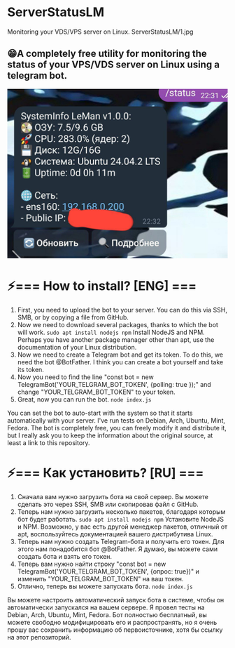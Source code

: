 # ServerStatusLM
Monitoring your VDS/VPS server on Linux.
ServerStatusLM/1.jpg

## 😁A completely free utility for monitoring the status of your VPS/VDS server on Linux using a telegram bot.
![Show](1.jpg)

# ⚡=== How to install? [ENG] ===
1. First, you need to upload the bot to your server. You can do this via SSH, SMB, or by copying a file from GitHub.
2. Now we need to download several packages, thanks to which the bot will work.
   ```sudo apt install nodejs npm```
   Install NodeJS and NPM. Perhaps you have another package manager other than apt, use the documentation of your Linux distribution.
3. Now we need to create a Telegram bot and get its token. To do this, we need the bot @BotFather. I think you can create a bot yourself and take its token.
4. Now you need to find the line "const bot = new TelegramBot('YOUR_TELGRAM_BOT_TOKEN', {polling: true });" and change "YOUR_TELGRAM_BOT_TOKEN" to your token.
5. Great, now you can run the bot.
   ```node index.js```

You can set the bot to auto-start with the system so that it starts automatically with your server. I've run tests on Debian, Arch, Ubuntu, Mint, Fedora.
The bot is completely free, you can freely modify it and distribute it, but I really ask you to keep the information about the original source, at least a link to this repository.

# ⚡=== Как установить? [RU] ===
1. Сначала вам нужно загрузить бота на свой сервер. Вы можете сделать это через SSH, SMB или скопировав файл с GitHub.
2. Теперь нам нужно загрузить несколько пакетов, благодаря которым бот будет работать.
   ```sudo apt install nodejs npm```
   Установите NodeJS и NPM. Возможно, у вас есть другой менеджер пакетов, отличный от apt, воспользуйтесь документацией вашего дистрибутива Linux.
3. Теперь нам нужно создать Telegram-бота и получить его токен. Для этого нам понадобится бот @BotFather. Я думаю, вы можете сами создать бота и взять его токен.
4. Теперь вам нужно найти строку "const bot = new TelegramBot('YOUR_TELGRAM_BOT_TOKEN', {опрос: true})" и изменить "YOUR_TELGRAM_BOT_TOKEN" на ваш токен.
5. Отлично, теперь вы можете запускать бота.
 ```node index.js```

Вы можете настроить автоматический запуск бота в системе, чтобы он автоматически запускался на вашем сервере. Я провел тесты на Debian, Arch, Ubuntu, Mint, Fedora.
Бот полностью бесплатный, вы можете свободно модифицировать его и распространять, но я очень прошу вас сохранить информацию об первоисточнике, хотя бы ссылку на этот репозиторий.
